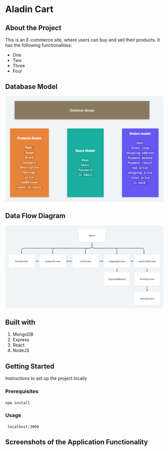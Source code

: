 # Aladin Cart

## About the Project 
This is an E-commerce site, where users can buy and sell their products. 
It has the following functionalities:
* One
* Two
* Three
* Four


## Database Model 
![Database model](https://github.com/Jyotika999/Aladin-Cart/blob/main/images/database%20model.png)

## Data Flow Diagram 
![DFD Diagram](https://github.com/Jyotika999/Aladin-Cart/blob/main/images/dfd.png)

## Built with 
1. MongoDB
2. Express
3. React
4. NodeJS

## Getting Started

Instructions to set up the project locally
### Prerequisites

```npm install ```


### Usage 
``` localhost:3000```



## Screenshots of the Application Functionality

